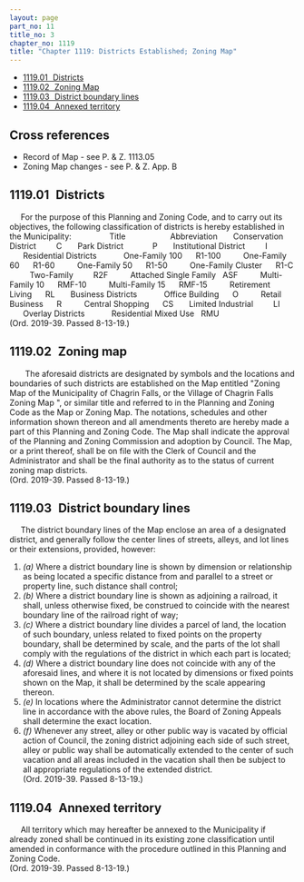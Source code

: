 ```yaml
---
layout: page
part_no: 11
title_no: 3
chapter_no: 1119
title: "Chapter 1119: Districts Established; Zoning Map"
---
```


* [1119.01   Districts](#111901-districts)
* [1119.02   Zoning Map](#111902-zoning-map)
* [1119.03   District boundary lines](#111903-district-boundary-lines)
* [1119.04   Annexed territory](#111904-annexed-territory)

## Cross references

* Record of Map - see P. & Z. 1113.05
* Zoning Map changes - see P. & Z. App. B

## 1119.01   Districts

     For the purpose of this Planning and Zoning Code, and to carry out its
objectives, the following classification of districts is hereby established in
the Municipality:
                Title                    Abbreviation
      Conservation District         C
      Park District             P
      Institutional District         I
      Residential Districts  
         One-Family 100      R1-100
         One-Family 60      R1-60
         One-Family 50      R1-50
         One-Family Cluster      R1-C
         Two-Family         R2F
         Attached Single Family   ASF
         Multi-Family 10      RMF-10
         Multi-Family 15      RMF-15
         Retirement Living      RL
      Business Districts  
         Office Building      O
         Retail Business      R
         Central Shopping      CS
      Limited Industrial         LI
      Overlay Districts  
         Residential Mixed Use   RMU  
(Ord. 2019-39. Passed 8-13-19.)

## 1119.02   Zoning map

       The aforesaid districts are designated by symbols and the locations and
boundaries of such districts are established on the Map entitled "Zoning Map of
the Municipality of Chagrin Falls, or the Village of Chagrin Falls Zoning Map
", or similar title and referred to in the Planning and Zoning Code as the Map
or Zoning Map. The notations, schedules and other information shown thereon and
all amendments thereto are hereby made a part of this Planning and Zoning Code.
The Map shall indicate the approval of the Planning and Zoning Commission and
adoption by Council. The Map, or a print thereof, shall be on file with the
Clerk of Council and the Administrator and shall be the final authority as to
the status of current zoning map districts.  
(Ord. 2019-39. Passed 8-13-19.)

## 1119.03   District boundary lines

     The district boundary lines of the Map enclose an area of a designated
district, and generally follow the center lines of streets, alleys, and lot
lines or their extensions, provided, however:

1. _(a)_ Where a district boundary line is shown by dimension or relationship
as being located a specific distance from and parallel to a street or property
line, such distance shall control;
2. _(b)_ Where a district boundary line is shown as adjoining a railroad, it
shall, unless otherwise fixed, be construed to coincide with the nearest
boundary line of the railroad right of way;
3. _(c)_ Where a district boundary line divides a parcel of land, the location
of such boundary, unless related to fixed points on the property boundary,
shall be determined by scale, and the parts of the lot shall comply with the
regulations of the district in which each part is located;
4. _(d)_ Where a district boundary line does not coincide with any of the
aforesaid lines, and where it is not located by dimensions or fixed points
shown on the Map, it shall be determined by the scale appearing thereon.
5. _(e)_ In locations where the Administrator cannot determine the district
line in accordance with the above rules, the Board of Zoning Appeals shall
determine the exact location.
6. _(f)_ Whenever any street, alley or other public way is vacated by official
action of Council, the zoning district adjoining each side of such street,
alley or public way shall be automatically extended to the center of such
vacation and all areas included in the vacation shall then be subject to all
appropriate regulations of the extended district.  
(Ord. 2019-39. Passed 8-13-19.)

## 1119.04   Annexed territory

     All territory which may hereafter be annexed to the Municipality if
already zoned shall be continued in its existing zone classification until
amended in conformance with the procedure outlined in this Planning and Zoning
Code.  
(Ord. 2019-39. Passed 8-13-19.)

